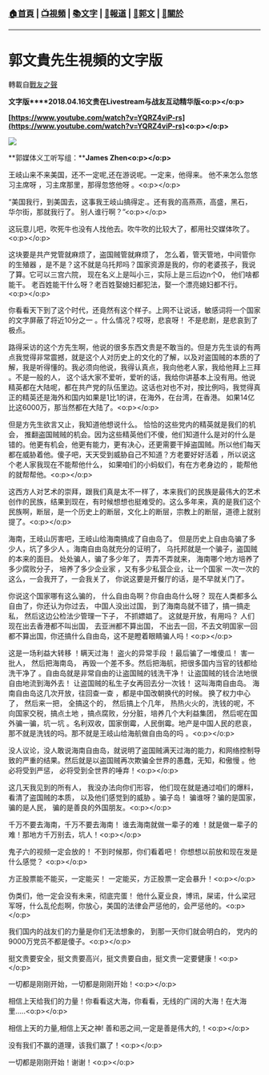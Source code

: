 ###  [:house:首頁](https://github.com/ourhimalayas/home) | [:tv:視頻](https://github.com/ourhimalayas/videos) | [:books:文字](https://github.com/ourhimalayas/txt) | [:newspaper:報道](https://github.com/ourhimalayas/news) | [:eagle:郭文](https://github.com/ourhimalayas/guomedia) | [:pray:關於](https://github.com/ourhimalayas/home/tree/master/about)
---
# 郭文貴先生視頻的文字版
轉載自[戰友之聲](http://littleantvoice.blogspot.com)

**文字版****2018.04.16文贵在Livestream与战友互动精华版<o:p></o:p>**



**[https://www.youtube.com/watch?v=YQRZ4viP-rs](https://www.youtube.com/watch?v=YQRZ4viP-rs)<o:p></o:p>**



[![](https://3.bp.blogspot.com/-PbJgiU4_tnw/WtY6BWuSk8I/AAAAAAAAC7Q/ZehjOmg5eRo8a3Iq_4YGF3zleWhEXuIggCLcBGAs/s400/0417-9.PNG)](https://3.bp.blogspot.com/-PbJgiU4_tnw/WtY6BWuSk8I/AAAAAAAAC7Q/ZehjOmg5eRo8a3Iq_4YGF3zleWhEXuIggCLcBGAs/s1600/0417-9.PNG)



**郭媒体义工听写组：****James Zhen<o:p></o:p>**



王岐山来不来美国，还不一定呢,还在游说呢。一定来，他得来。 他不来怎么忽悠习主席呀 ，习主席那里，那得忽悠他呀 。<o:p></o:p>



“美国我行，到美国去，这事我王岐山搞得定.。还有我的高燕燕，高盛，黑石， 华尔街，那就我行了。 别人谁行啊？”<o:p></o:p>



这玩意儿吧，吹死牛也没有人找他去。吹牛吹的比较大了，都用社交媒体吹了。<o:p></o:p>



这块要是共产党管就麻烦了，盗国贼管就麻烦了， 怎么着，管天管地，中间管你的生殖器 ，是不是？这不就是乌托邦吗？国家资源是我的，你的老婆孩子，我说了算。它可以三宫六院， 现在名义上是叫小三，实际上是三后边n个0， 他们啥都能干。 老百姓能干什么呀？老百姓娶媳妇都犯法，娶一个漂亮媳妇都不行。<o:p></o:p>



你看看天下到了这个时代，还竟然有这个样子。上网不让说话，敏感词将一个国家的文字屏蔽了将近10分之一 。什么情况？哎呀，悲哀呀！ 不是悲剧，是悲哀到了极点。



路得采访的这个方先生啊，他说的很多东西文贵是不敢当的。但是方先生谈的有两点我觉得非常震撼，就是这个人对历史上的文化的了解，以及对盗国贼的本质的了解，我是听得懂的。我必须向他说，我得认真点，我向他老人家，我给他拜上三拜 。不是一般的人， 这个话大家不爱听，爱听的话，我给你讲基本上没有用。他说精英都在大陆呢，都在共产党的队伍里边。这话也对也不对，按比例吗，我觉得真正的精英还是海外和国内如果是1比1的讲，在海外，在台湾，在香港。 如果14亿比这6000万，那当然都在大陆了。<o:p></o:p>



但是方先生欲言又止，我知道他想说什么。 恰恰的这些党内的精英就是我们的机会， 推翻盗国贼贼的机会。因为这些精英他们不傻，他们知道什么是对的什么是错的。他更有机会，他更有能力，更有决心，还更需要干掉盗国贼。所以他们每天都在威胁着他。傻子吧，天天受到威胁自己不知道？方老要好好活着 ，所以说这个老人家我现在不能帮他什么， 如果咱们的小蚂蚁们，有在方老身边的 ，能帮他的就帮帮他。<o:p></o:p>



这西方人对艺术的崇拜，跟我们真是太不一样了，本来我们的民族是最伟大的艺术创作的民族，结果到现在，有时候想想也挺难受的。这么多年来，真的是我们这个民族啊，断层，是一个历史上的断层，文化上的断层，宗教上的断层，道德上就别提了。<o:p></o:p>



海南，王岐山厉害吧，王岐山给海南搞成了自由岛了。 但是历史上自由岛骗了多少人，坑了多少人 。海南自由岛就充分的证明了， 乌托邦就是一个骗子，盗国贼的本来的面目。 处处骗人，骗了多少年了， 弄弄不弄就来， 海南哪个地方培养了多少腐败分子， 培养了多少企业家 ，又有多少私营企业，让一个国家 一次一次的这么，一会我开了，一会我关了， 你说这要是开餐厅的话，是不早就关门了。



你说这个国家哪有这么骗的， 什么自由岛啊？你自由岛什么呀？ 现在人类都多么自由了，你还认为你过去， 中国人没出过国， 到了海南岛就不错了，搞一搞走私， 然后这边公检法少管理一下子， 不抓嫖娼了。 这就是开放，有用吗？ 人们现在出去香港都不叫出国， 去亚洲都不算出国， 不出去一回，不去文明国家一回都不算出国，你还搞什么自由岛，这不是瞪着眼睛骗人吗！<o:p></o:p>



这是一场利益大转移 ！瞒天过海！ 盗火的异常手段 ！最后骗了一堆傻瓜！ 害一批人， 然后把海南岛， 再毁一个差不多。然后把海航，把很多国内当官的钱都给洗干净了 。自由岛就是非常自由的让盗国贼的钱洗干净！ 让盗国贼的钱合法地很自由地流到海外去！ 让盗国贼的私生子女再回去分一次钱！ 这叫海南自由岛。 海南自由岛这几次开放，往回查一查 ，都是中国改朝换代的时候。 换了权力中心了， 然后来一把， 全搞这个的， 然后搞上个几年， 热热火火的，洗钱的呢，不向国家交税，搞点土地 ，搞点腐败，分分脏，培养几个大利益集团， 然后呢在国外骗一骗，坑一坑 。名利双收，国家倒霉，人民倒霉。地产是中国人民的悲哀，那不就是洗钱的吗。那不就是王岐山给海航做自由岛的吗 。<o:p></o:p>



没人议论，没人敢说海南自由岛，就说明了盗国贼满天过海的能力，和网络控制导致的严重的结果。然后就是以盗国贼再次欺骗全世界的愚蠢，无知，和傲慢 。他必将受到严惩， 必将受到全世界的唾弃！<o:p></o:p>



这几天我见到的所有人， 我没办法向你们形容， 他们现在就是通过咱们的爆料， 看清了盗国贼的本质， 以及他们感觉到的威胁 。骗子岛！ 骗谁呀？骗的是国家，骗的是人民， 骗的是善良的外国朋友。<o:p></o:p>



千万不要去海南，千万不要去海南！ 谁去海南就做一辈子的难 ！就是做一辈子的难！那地方千万别去，坑人！<o:p></o:p>



鬼子六的视频一定会放的！ 不到时候那，你们看着吧！ 你想想以前放和现在发是什么感觉？ <o:p></o:p>

方正股票能不能买，一定能买！ 一定能买，方正股票一定会暴升！<o:p></o:p>

伪类们，他一定会没有未来，彻底完蛋！ 他什么夏业良，博讯，屎诺，什么梁冠军呀，什么乱伦彪啊，你放心，美国的法律会严惩他的，会严惩他的。<o:p></o:p>



我们国内的战友们的力量是你们无法想象的， 到那一天你们就会明白的， 党内的9000万党员不都是傻子。<o:p></o:p>



挺文贵要安全，挺文贵要高兴，挺文贵要自由，挺文贵一定要健康！<o:p></o:p>



一切都是刚刚开始，一切都是刚刚开始！<o:p></o:p>



相信上天给我们的力量！你看看这大海，你看看，无线的广阔的大海！在大海里.....<o:p></o:p>



相信上天的力量,相信上天之神! 善和恶之间,一定是善是伟大的,！<o:p></o:p>



没有我们不赢的道理，该我们赢了！<o:p></o:p>



一切都是刚刚开始！谢谢！<o:p></o:p>


  
<u></u><sub></sub><sup></sup><strike></strike>